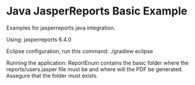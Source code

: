 # Java JasperReports Basic Example
Examples for jasperreports java integration.

Using:
jasperreports 6.4.0

Eclipse configuration, run this command:
./gradlew eclipse

Running the application:
ReportEnum contains the basic folder where the reports/users.jasper file must be and where will the PDF be generated.
Assegure that the folder must exists.
